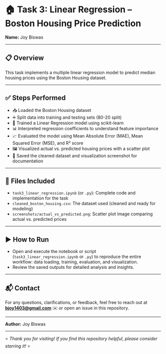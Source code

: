 # 🏠 Task 3: Linear Regression – Boston Housing Price Prediction

**Name:** Joy Biswas

---

## 📋 Overview

This task implements a multiple linear regression model to predict median housing prices using the Boston Housing dataset.

---

## ✅ Steps Performed

- 📥 Loaded the Boston Housing dataset  
- ➗ Split data into training and testing sets (80-20 split)  
- 🤖 Trained a Linear Regression model using scikit-learn  
- 📊 Interpreted regression coefficients to understand feature importance  
- 📈 Evaluated the model using Mean Absolute Error (MAE), Mean Squared Error (MSE), and R² score  
- 🖼️ Visualized actual vs. predicted housing prices with a scatter plot  
- 💾 Saved the cleaned dataset and visualization screenshot for documentation

---

## 📁 Files Included

- `task3_linear_regression.ipynb` (or `.py`): Complete code and implementation for the task  
- `cleaned_boston_housing.csv`: The dataset used (cleaned and ready for modeling)  
- `screenshots/actual_vs_predicted.png`: Scatter plot image comparing actual vs. predicted prices

---

## ▶️ How to Run

- Open and execute the notebook or script (`task3_linear_regression.ipynb` or `.py`) to reproduce the entire workflow: data loading, training, evaluation, and visualization.  
- Review the saved outputs for detailed analysis and insights.

---

## 📬 Contact

For any questions, clarifications, or feedback, feel free to reach out at **bjoy1403@gmail.com** ✉️ or open an issue in this repository.

---

**Author:** Joy Biswas  

---

⭐ _Thank you for visiting! If you find this repository helpful, please consider starring it!_ ⭐
